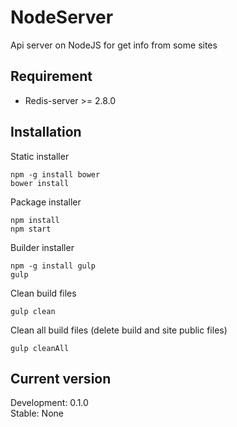 NodeServer
==========

Api server on NodeJS for get info from some sites

Requirement
-----------

 - Redis-server >= 2.8.0

Installation
------------

Static installer

    npm -g install bower
	bower install

Package installer

	npm install
	npm start

Builder installer

	npm -g install gulp
	gulp

Clean build files

	gulp clean

Clean all build files (delete build and site public files)

	gulp cleanAll

Current version
---------------

Development: 0.1.0 <br/>
Stable: None
